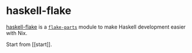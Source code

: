 # haskell-flake

[haskell-flake](https://github.com/srid/haskell-flake) is a [`flake-parts`](https://flake.parts/) module to make Haskell development easier with Nix.

Start from [[start]].